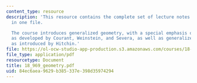 ```yaml
---
content_type: resource
description: 'This resource contains the complete set of lecture notes for the course
  in one file.

  The course introduces generalized geometry, with a special emphasis on Dirac geometry,
  as developed by Courant, Weinstein, and Severa, as well as generalized complex geometry,
  as introduced by Hitchin.'
file: https://ol-ocw-studio-app-production.s3.amazonaws.com/courses/18-969-topics-in-geometry-dirac-geometry-fall-2006/84ec6aea9629b385337e398d35974294_18_969_geometry.pdf
file_type: application/pdf
resourcetype: Document
title: 18_969_geometry.pdf
uid: 84ec6aea-9629-b385-337e-398d35974294
---
```

